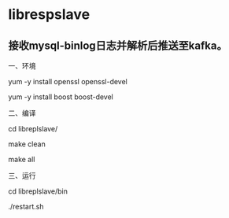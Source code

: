 librespslave
=============
 接收mysql-binlog日志并解析后推送至kafka。
------------------------------------------
一、环境
 
 yum -y install openssl openssl-devel

 yum -y install boost boost-devel

二、编译
 
 cd libreplslave/

 make clean

 make all

三、运行
 
 cd libreplslave/bin
  
 ./restart.sh
